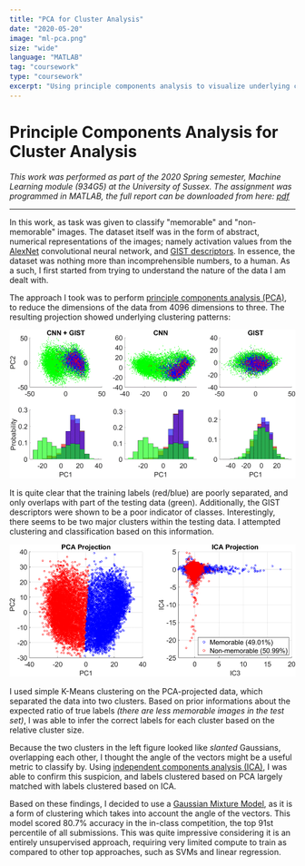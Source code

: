 ```yaml
---
title: "PCA for Cluster Analysis"
date: "2020-05-20"
image: "ml-pca.png"
size: "wide"
language: "MATLAB"
tag: "coursework"
type: "coursework"
excerpt: "Using principle components analysis to visualize underlying clusters within a given dataset, as part of data exploration. Insights gained were used to create classification model based on clustering."
---
```


# Principle Components Analysis for Cluster Analysis

*This work was performed as part of the 2020 Spring semester, Machine Learning module (934G5) at the University of Sussex. The assignment was programmed in MATLAB, the full report can be downloaded from here: [pdf](https://drive.google.com/uc?export=download&id=1-oKH7yCj30SqiGetfqWGxA32Hcv27k3R)*

---

In this work, as task was given to classify "memorable" and "non-memorable" images. The dataset itself was in the form of abstract, numerical representations of the images; namely activation values from the [AlexNet](https://en.wikipedia.org/wiki/AlexNet) convolutional neural network, and [GIST descriptors](https://doi.org/10.1023/A:1011139631724). In essence, the dataset was nothing more than incomprehensible numbers, to a human. As a such, I first started from trying to understand the nature of the data I am dealt with.

The approach I took was to perform [principle components analysis (PCA)](https://en.wikipedia.org/wiki/Principal_component_analysis), to reduce the dimensions of the data from 4096 dimensions to three. The resulting projection showed underlying clustering patterns:

<img src="./ml-pca.png"
	title="Visualization of the dataset, after performing PCA. 
	Red represents positive training data, Blue represents negative training data.
	While Green represents the testing (unlabelled) data.
	The clusterings demonstrates that the training data is not representative of the testing data."
/>

It is quite clear that the training labels (red/blue) are poorly separated, and only overlaps with part of the testing data (green). 
Additionally, the GIST descriptors were shown to be a poor indicator of classes.
Interestingly, there seems to be two major clusters within the testing data. I attempted clustering and classification based on this information.

<img src="ml-pca-ica.png"
	title="Classification of the testing data with K-Means clustering of the PCA data. Labels were chosen based on prior information about expected label ratios. ICA suggests the dataset is separated by their angles in higher dimensions."
/>

I used simple K-Means clustering on the PCA-projected data, which separated the data into two clusters.
Based on prior informations about the expected ratio of true labels *(there are less memorable images in the test set)*, I was able to infer the correct labels for each cluster based on the relative cluster size.

Because the two clusters in the left figure looked like *slanted* Gaussians, overlapping each other, I thought the angle of the vectors might be a useful metric to classify by. Using [independent components analysis (ICA)](https://en.wikipedia.org/wiki/Independent_component_analysis), I was able to confirm this suspicion, and labels clustered based on PCA largely matched with labels clustered based on ICA.

Based on these findings, I decided to use a [Gaussian Mixture Model](https://en.wikipedia.org/wiki/Mixture_model), as it is a form of clustering which takes into account the angle of the vectors. This model scored 80.7% accuracy in the in-class competition, the top 91st percentile of all submissions. This was quite impressive considering it is an entirely unsupervised approach, requiring very limited compute to train as compared to other top approaches, such as SVMs and linear regression.